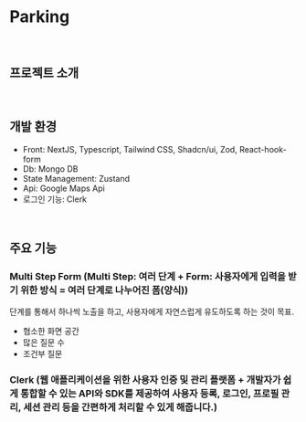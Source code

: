 # Parking

<br>

## 프로젝트 소개

<br>

## 개발 환경

- Front: NextJS, Typescript, Tailwind CSS, Shadcn/ui, Zod, React-hook-form
- Db: Mongo DB
- State Management: Zustand
- Api: Google Maps Api
- 로그인 기능: Clerk

<br>

## 주요 기능

### Multi Step Form (Multi Step: 여러 단계 + Form: 사용자에게 입력을 받기 위한 방식 = 여러 단계로 나누어진 폼(양식))

단계를 통해서 하나씩 노출을 하고, 사용자에게 자연스럽게 유도하도록 하는 것이 목표.

- 협소한 화면 공간
- 많은 질문 수
- 조건부 질문

### Clerk (웹 애플리케이션을 위한 사용자 인증 및 관리 플랫폼 + 개발자가 쉽게 통합할 수 있는 API와 SDK를 제공하여 사용자 등록, 로그인, 프로필 관리, 세션 관리 등을 간편하게 처리할 수 있게 해줍니다.)
